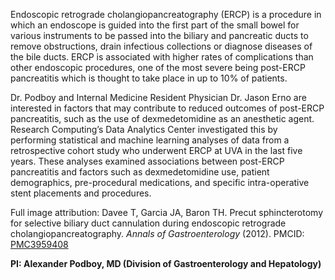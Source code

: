 Endoscopic retrograde cholangiopancreatography (ERCP) is a procedure in which an endoscope is guided into the first part of the small bowel for various instruments to be passed into the biliary and pancreatic ducts to remove obstructions, drain infectious collections or diagnose diseases of the bile ducts.  ERCP is associated with higher rates of complications than other endoscopic procedures, one of the most severe being post-ERCP pancreatitis which is thought to take place in up to 10% of patients.

Dr. Podboy and Internal Medicine Resident Physician Dr. Jason Erno are interested in factors that may contribute to reduced outcomes of post-ERCP pancreatitis, such as the use of dexmedetomidine as an anesthetic agent.  Research Computing’s Data Analytics Center investigated this by performing statistical and machine learning analyses of data from a retrospective cohort study who underwent ERCP at UVA in the last five years.  These analyses examined associations between post-ERCP pancreatitis and factors such as dexmedetomidine use, patient demographics, pre-procedural medications, and specific intra-operative stent placements and procedures.

Full image attribution: Davee T, Garcia JA, Baron TH. Precut sphincterotomy for selective biliary duct cannulation during endoscopic retrograde cholangiopancreatography. *Annals of Gastroenterology* (2012). PMCID: <a href="https://pmc.ncbi.nlm.nih.gov/articles/PMC3959408/" target="_new">PMC3959408</a>

**PI: Alexander Podboy, MD (Division of Gastroenterology and Hepatology)**



